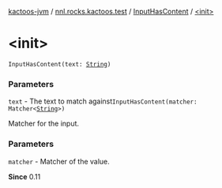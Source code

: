 [kactoos-jvm](../../index.md) / [nnl.rocks.kactoos.test](../index.md) / [InputHasContent](index.md) / [&lt;init&gt;](./-init-.md)

# &lt;init&gt;

`InputHasContent(text: `[`String`](https://kotlinlang.org/api/latest/jvm/stdlib/kotlin/-string/index.html)`)`

### Parameters

`text` - The text to match against`InputHasContent(matcher: Matcher<`[`String`](https://kotlinlang.org/api/latest/jvm/stdlib/kotlin/-string/index.html)`>)`

Matcher for the input.

### Parameters

`matcher` - Matcher of the value.

**Since**
0.11

